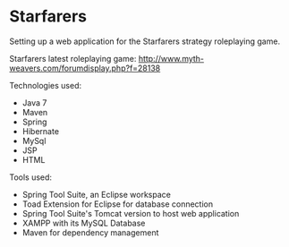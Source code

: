 Starfarers
==========

Setting up a web application for the Starfarers strategy roleplaying game.

Starfarers latest roleplaying game: http://www.myth-weavers.com/forumdisplay.php?f=28138

Technologies used:
- Java 7
- Maven
- Spring
- Hibernate
- MySql
- JSP
- HTML

Tools used:
 - Spring Tool Suite, an Eclipse workspace
 - Toad Extension for Eclipse for database connection
 - Spring Tool Suite's Tomcat version to host web application
 - XAMPP with its MySQL Database
 - Maven for dependency management